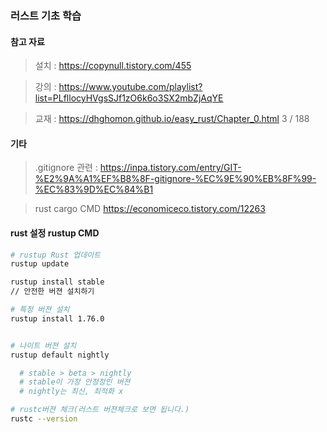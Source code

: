 ### 러스트 기초 학습

#### 참고 자료

> 설치 :
> https://copynull.tistory.com/455

> 강의 :
> https://www.youtube.com/playlist?list=PLfllocyHVgsSJf1zO6k6o3SX2mbZjAqYE

> 교재 :
> https://dhghomon.github.io/easy_rust/Chapter_0.html
> 3 / 188

#### 기타

> .gitignore 관련 :
> https://inpa.tistory.com/entry/GIT-%E2%9A%A1%EF%B8%8F-gitignore-%EC%9E%90%EB%8F%99-%EC%83%9D%EC%84%B1

> rust cargo CMD
> https://economiceco.tistory.com/12263

#### rust 설정 rustup CMD

```sh
# rustup Rust 업데이트
rustup update

rustup install stable
// 안전한 버젼 설치하기

# 특정 버젼 설치
rustup install 1.76.0


# 나이트 버젼 설치
rustup default nightly

  # stable > beta > nightly
  # stable이 가장 안정정인 버젼
  # nightly는 최신, 최적화 x

# rustc버젼 체크(러스트 버젼체크로 보면 됩니다.)
rustc --version

```
